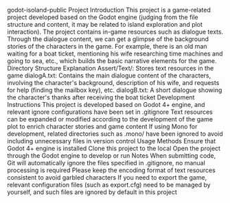 godot-isoland-public
Project Introduction
This project is a game-related project developed based on the Godot engine (judging from the file structure and content, it may be related to island exploration and plot interaction). The project contains in-game resources such as dialogue texts. Through the dialogue content, we can get a glimpse of the background stories of the characters in the game. For example, there is an old man waiting for a boat ticket, mentioning his wife researching time machines and going to sea, etc., which builds the basic narrative elements for the game.
Directory Structure Explanation
Assert/Text/: Stores text resources in the game
dialogA.txt: Contains the main dialogue content of the characters, involving the character's background, description of his wife, and requests for help (finding the mailbox key), etc.
dialogB.txt: A short dialogue showing the character's thanks after receiving the boat ticket
Development Instructions
This project is developed based on Godot 4+ engine, and relevant ignore configurations have been set in .gitignore
Text resources can be expanded or modified according to the development of the game plot to enrich character stories and game content
If using Mono for development, related directories such as .mono/ have been ignored to avoid including unnecessary files in version control
Usage Methods
Ensure that Godot 4+ engine is installed
Clone this project to the local
Open the project through the Godot engine to develop or run
Notes
When submitting code, Git will automatically ignore the files specified in .gitignore, no manual processing is required
Please keep the encoding format of text resources consistent to avoid garbled characters
If you need to export the game, relevant configuration files (such as export.cfg) need to be managed by yourself, and such files are ignored by default in this project
